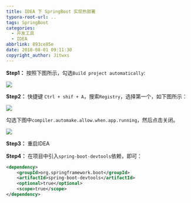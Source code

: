 ```yaml
---
title: IDEA 下 SpringBoot 实现热部署
typora-root-url: ..
tags: SpringBoot
categories:
  - 开发工具
  - IDEA
abbrlink: 893ce85e
date: 2018-08-01 09:11:30
copyright_author: Jitwxs
---
```


**Step1：** 按照下图所示，勾选`Build project automatically`:

![](/images/posts/20180801090556302.png)

**Step2：** 快捷键 `Ctrl + shif + A`，搜索`Registry`，选择第一个，如下图所示：

![](/images/posts/20180801090608448.png)

勾选下图中`compiler.automake.allow.when.app.running`，然后点击关闭。

![](/images/posts/20180706094037751.png)

**Step3：** 重启IDEA

**Step4：** 在项目中引入`spring-boot-devtools`依赖，即可：

```xml
<dependency>
    <groupId>org.springframework.boot</groupId>
    <artifactId>spring-boot-devtools</artifactId>
    <optional>true</optional>
    <scope>true</scope>
</dependency>
```
